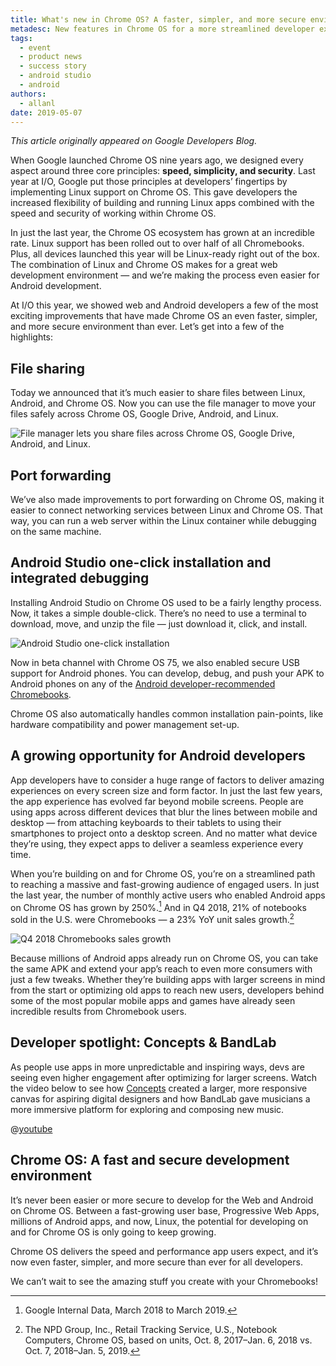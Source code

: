 ```yaml
---
title: What's new in Chrome OS? A faster, simpler, and more secure environment for Web and Android developers
metadesc: New features in Chrome OS for a more streamlined developer experience.
tags:
  - event
  - product news
  - success story
  - android studio
  - android
authors:
  - allanl
date: 2019-05-07
---
```


_This article originally appeared on Google Developers Blog._

When Google launched Chrome OS nine years ago, we designed every aspect around three core principles: **speed, simplicity, and security**. Last year at I/O, Google put those principles at developers’ fingertips by implementing Linux support on Chrome OS. This gave developers the increased flexibility of building and running Linux apps combined with the speed and security of working within Chrome OS.

In just the last year, the Chrome OS ecosystem has grown at an incredible rate. Linux support has been rolled out to over half of all Chromebooks. Plus, all devices launched this year will be Linux-ready right out of the box. The combination of Linux and Chrome OS makes for a great web development environment — and we’re making the process even easier for Android development.

At I/O this year, we showed web and Android developers a few of the most exciting improvements that have made Chrome OS an even faster, simpler, and more secure environment than ever. Let’s get into a few of the highlights:

## File sharing

Today we announced that it’s much easier to share files between Linux, Android, and Chrome OS. Now you can use the file manager to move your files safely across Chrome OS, Google Drive, Android, and Linux.

![File manager lets you share files across Chrome OS, Google Drive, Android, and Linux.](ix://posts/chromeos-io-19/file-sharing.gif)

## Port forwarding

We’ve also made improvements to port forwarding on Chrome OS, making it easier to connect networking services between Linux and Chrome OS. That way, you can run a web server within the Linux container while debugging on the same machine.

## Android Studio one-click installation and integrated debugging

Installing Android Studio on Chrome OS used to be a fairly lengthy process. Now, it takes a simple double-click. There’s no need to use a terminal to download, move, and unzip the file — just download it, click, and install.

![Android Studio one-click installation](ix://posts/chromeos-io-19/one-click-install-android-studio.png)

Now in beta channel with Chrome OS 75, we also enabled secure USB support for Android phones. You can develop, debug, and push your APK to Android phones on any of the [Android developer-recommended Chromebooks](https://developer.android.com/studio#Requirements).

Chrome OS also automatically handles common installation pain-points, like hardware compatibility and power management set-up.

## A growing opportunity for Android developers

App developers have to consider a huge range of factors to deliver amazing experiences on every screen size and form factor. In just the last few years, the app experience has evolved far beyond mobile screens. People are using apps across different devices that blur the lines between mobile and desktop — from attaching keyboards to their tablets to using their smartphones to project onto a desktop screen. And no matter what device they’re using, they expect apps to deliver a seamless experience every time.

When you’re building on and for Chrome OS, you’re on a streamlined path to reaching a massive and fast-growing audience of engaged users. In just the last year, the number of monthly active users who enabled Android apps on Chrome OS has grown by 250%.[^1] And in Q4 2018, 21% of notebooks sold in the U.S. were Chromebooks — a 23% YoY unit sales growth.[^2]

[^1]: Google Internal Data, March 2018 to March 2019.
[^2]: The NPD Group, Inc., Retail Tracking Service, U.S., Notebook Computers, Chrome OS, based on units, Oct. 8, 2017–Jan. 6, 2018 vs. Oct. 7, 2018–Jan. 5, 2019.

![Q4 2018 Chromebooks sales growth](ix://posts/chromeos-io-19/q4-2018-chromebooks-sales.gif)

Because millions of Android apps already run on Chrome OS, you can take the same APK and extend your app’s reach to even more consumers with just a few tweaks. Whether they’re building apps with larger screens in mind from the start or optimizing old apps to reach new users, developers behind some of the most popular mobile apps and games have already seen incredible results from Chromebook users.

## Developer spotlight: Concepts & BandLab

As people use apps in more unpredictable and inspiring ways, devs are seeing even higher engagement after optimizing for larger screens. Watch the video below to see how [Concepts](/{{locale.code}}/stories/concepts) created a larger, more responsive canvas for aspiring digital designers and how BandLab gave musicians a more immersive platform for exploring and composing new music.

@[youtube](https://www.youtube.com/watch?v=ypTbEKzwMEo)

## Chrome OS: A fast and secure development environment

It’s never been easier or more secure to develop for the Web and Android on Chrome OS. Between a fast-growing user base, Progressive Web Apps, millions of Android apps, and now, Linux, the potential for developing on and for Chrome OS is only going to keep growing.

Chrome OS delivers the speed and performance app users expect, and it’s now even faster, simpler, and more secure than ever for all developers.

We can’t wait to see the amazing stuff you create with your Chromebooks!
